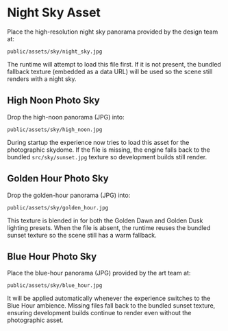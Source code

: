 # Night Sky Asset

Place the high-resolution night sky panorama provided by the design team at:

```
public/assets/sky/night_sky.jpg
```

The runtime will attempt to load this file first. If it is not present, the bundled fallback texture (embedded as a data URL)
will be used so the scene still renders with a night sky.

## High Noon Photo Sky

Drop the high-noon panorama (JPG) into:

```
public/assets/sky/high_noon.jpg
```

During startup the experience now tries to load this asset for the photographic skydome. If the file is missing, the engine
falls back to the bundled `src/sky/sunset.jpg` texture so development builds still render.

## Golden Hour Photo Sky

Drop the golden-hour panorama (JPG) into:

```
public/assets/sky/golden_hour.jpg
```

This texture is blended in for both the Golden Dawn and Golden Dusk lighting presets. When the file is absent, the runtime
reuses the bundled sunset texture so the scene still has a warm fallback.

## Blue Hour Photo Sky

Place the blue-hour panorama (JPG) provided by the art team at:

```
public/assets/sky/blue_hour.jpg
```

It will be applied automatically whenever the experience switches to the Blue Hour ambience. Missing files fall back to the
bundled sunset texture, ensuring development builds continue to render even without the photographic asset.
